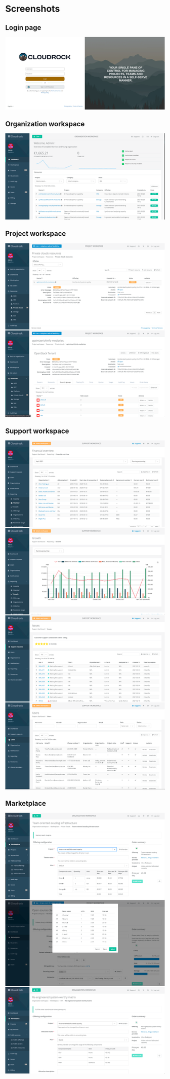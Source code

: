 # Screenshots

## Login page

[![Landing](img/login.png)](img/login.png)

## Organization workspace

[![Organization dashboard](img/org-dashboard.png)](img/org-dashboard.png)

## Project workspace

[![Resource list](img/project-resource-list.png)](img/project-resource-list.png)
[![OpenStack details](img/project-openstack-details.png)](img/project-openstack-details.png)

## Support workspace

[![Financial overview](img/support-financial.png)](img/support-financial.png)
[![Growth reporting](img/support-growth.png)](img/support-growth.png)
[![Service desk issue](img/support-issues.png)](img/support-issues.png)
[![User management](img/support-users.png)](img/support-users.png)

## Marketplace

[![Private cloud creation](img/marketplace-tenant.png)](img/marketplace-tenant.png)
[![VM creation](img/marketplace-instance.png)](img/marketplace-instance.png)
[![SLURM creation](img/marketplace-slurm.png)](img/marketplace-slurm.png)
